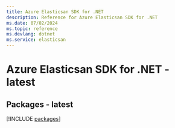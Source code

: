 ```yaml
---
title: Azure Elasticsan SDK for .NET
description: Reference for Azure Elasticsan SDK for .NET
ms.date: 07/02/2024
ms.topic: reference
ms.devlang: dotnet
ms.service: elasticsan
---
```

# Azure Elasticsan SDK for .NET - latest
## Packages - latest
[!INCLUDE [packages](elasticsan-index.md)]